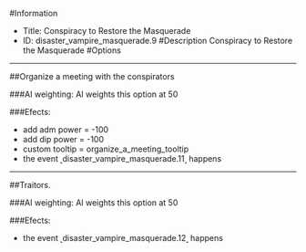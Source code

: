 #Information
 - Title: Conspiracy to Restore the Masquerade
 - ID: disaster_vampire_masquerade.9
#Description
Conspiracy to Restore the Masquerade
#Options

___
##Organize a meeting with the conspirators

###AI weighting:
AI weights this option at 50


###Efects:<ul><li>add adm power = -100</li><li>add dip power = -100</li><li>custom tooltip = organize_a_meeting_tooltip</li><li>the event ˻disaster_vampire_masquerade.11˼ happens</li></ul>

___
##Traitors.

###AI weighting:
AI weights this option at 50


###Efects:<ul><li>the event ˻disaster_vampire_masquerade.12˼ happens</li></ul>
